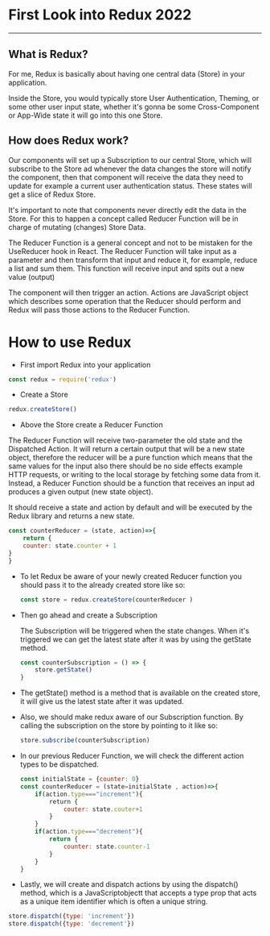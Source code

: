# First Look into Redux 2022

---



## What is Redux?

For me, Redux is basically about having one central data (Store) in your application.

Inside the Store, you would typically store User Authentication, Theming, or some other user input state,  whether it's gonna be some  Cross-Component or App-Wide state it will go into this one Store.

## How does Redux work?

Our components will set up a Subscription to our central Store, which will subscribe to the Store ad whenever the data changes the store will notify the component, then that component will receive the data they need to update for example a current user authentication status. These states will get a slice of Redux Store.

It's important to note that components never directly edit the data in the Store. For this to happen a concept called Reducer Function will be in charge of mutating (changes) Store Data.

The Reducer Function is a general concept and not to be mistaken for the UseReducer hook in React. The Reducer Function will take input as a parameter and then transform that input and reduce it, for example, reduce a list and sum them. This function will receive input and spits out a new value (output)

The component will then trigger an action. Actions are JavaScript object which describes some operation that the Reducer should perform and Redux will pass those actions to the Reducer Function.



# How to use Redux

- First import Redux into your application

```js
const redux = require('redux')
```

- Create a Store

```js
redux.createStore()
```

- Above the Store create a Reducer Function

The Reducer Function will receive two-parameter the old state and the Dispatched Action. It will return a certain output that will be a new state object, therefore the reducer will be a pure function which means that the same values for the input also there should be no side effects example HTTP requests, or writing to the local storage by fetching some data from it. Instead, a Reducer Function should be a function that receives an input ad produces a given output (new state object). 

It should receive a state and action by default and will be executed by the Redux library and returns a new state.

```js
const counterReducer = (state, action)=>{
    return {
    counter: state.counter + 1
}
}
```

- To let Redux be aware of your newly created Reducer function you should pass it to the already created store like so:
  
  ```js
  const store = redux.createStore(counterReducer )
  ```

- Then go ahead and create a Subscription
  
  The Subscription will be triggered when the state changes. When it's triggered we can get the latest state after it was by using the getState method.
  
  ```js
  const counterSubscription = () => {
      store.getState()
  }
  ```

- The getState() method is a method that is available on the created store, it will give us the latest state after it was updated.

- Also, we should make redux aware of our Subscription function. By calling the subscription on the store by pointing to it like so:
  
  ```js
  store.subscribe(counterSubscription)
  ```

- In our previous Reducer Function, we will check the different action types to be dispatched.
  
  ```js
  const initialState = {counter: 0}
  const counterReducer = (state=initialState , action)=>{
      if(action.type==="increment"){
          return {
              couter: state.couter+1
          }
      }
      if(action.type==="decrement"){
          return {
              counter: state.counter-1
          }
      }
  }
  ```

- Lastly, we will create and dispatch actions by using the dispatch() method, which is a JavaScriptobjectt that accepts a type prop that acts as a unique item identifier which is often a unique string.

```js
store.dispatch({type: 'increment'})
store.dispatch({type: 'decrement'})

```



